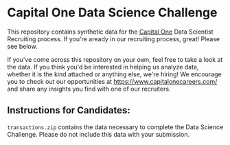 # Capital One Data Science Challenge

This repository contains synthetic data for the [Capital One](https://www.capitalone.com) Data Scientist Recruiting process.  If you're aready in our recruiting process, great! Please see below.

If you've come across this repository on your own, feel free to take a look at the data.  If you think you'd be interested in helping us analyze data, whether it is the kind attached or anything else, we're hiring!  We encourage you to check out our opportunities at https://www.capitalonecareers.com/ and share any insights you find with one of our recruiters.


## Instructions for Candidates:
`transactions.zip` contains the data necessary to complete the Data Science Challenge.  Please do not include this data with your submission.
